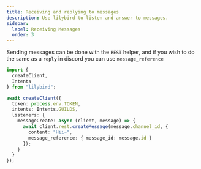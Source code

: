 ```yaml
---
title: Receiving and replying to messages
description: Use lilybird to listen and answer to messages.
sidebar:
  label: Receiving Messages
  order: 3
---
```


Sending messages can be done with the `REST` helper, and if you wish to do the same as a `reply` in discord you can use `message_reference`

```ts showLineNumbers
import {
  createClient,
  Intents
} from "lilybird";

await createClient({
  token: process.env.TOKEN,
  intents: Intents.GUILDS,
  listeners: {
    messageCreate: async (client, message) => {
      await client.rest.createMessage(message.channel_id, { 
        content: "Hii~",
        message_reference: { message_id: message.id }
      });
    }
  }
});
```
